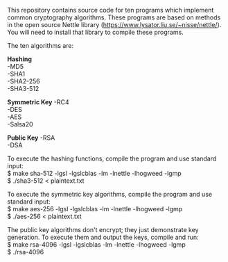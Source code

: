 This repository contains source code for ten programs which implement common cryptography algorithms. These programs are based on methods in the open source Nettle library (https://www.lysator.liu.se/~nisse/nettle/). You will need to install that library to compile these programs.

The ten algorithms are:

**Hashing**  
-MD5  
-SHA1  
-SHA2-256  
-SHA3-512  

**Symmetric Key**
-RC4  
-DES  
-AES  
-Salsa20  

**Public Key**
-RSA  
-DSA  

To execute the hashing functions, compile the program and use standard input:  
$ make sha-512 -lgsl -lgslcblas -lm -lnettle -lhogweed -lgmp  
$ ./sha3-512 < plaintext.txt  

To execute the symmetric key algorithms, compile the program and use standard input:  
$ make aes-256 -lgsl -lgslcblas -lm -lnettle -lhogweed -lgmp  
$ ./aes-256 < plaintext.txt  

The public key algorithms don't encrypt; they just demonstrate key generation. To execute them and output the keys, compile and run:  
$ make rsa-4096 -lgsl -lgslcblas -lm -lnettle -lhogweed -lgmp  
$ ./rsa-4096  
